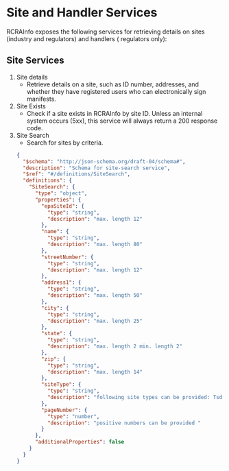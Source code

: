 # Site and Handler Services

RCRAInfo exposes the following services for retrieving details on sites (industry and regulators) and handlers (
regulators only):

## Site Services

1. Site details
   - Retrieve details on a site, such as ID number, addresses, and whether they have registered users who can
     electronically sign manifests.
2. Site Exists
   - Check if a site exists in RCRAInfo by site ID. Unless an internal system occurs (5xx), this service will always
     return a 200 response code.
3. Site Search
   - Search for sites by criteria.
   ```json
   {
     "$schema": "http://json-schema.org/draft-04/schema#",
     "description": "Schema for site-search service",
     "$ref": "#/definitions/SiteSearch",
     "definitions": {
       "SiteSearch": {
         "type": "object",
         "properties": {
           "epaSiteId": {
             "type": "string",
             "description": "max. length 12"
           },
           "name": {
             "type": "string",
             "description": "max. length 80"
           },
           "streetNumber": {
             "type": "string",
             "description": "max. length 12"
           },
           "address1": {
             "type": "string",
             "description": "max. length 50"
           },
           "city": {
             "type": "string",
             "description": "max. length 25"
           },
           "state": {
             "type": "string",
             "description": "max. length 2 min. length 2"
           },
           "zip": {
             "type": "string",
             "description": "max. length 14"
           },
           "siteType": {
             "type": "string",
             "description": "following site types can be provided: Tsdf, Generator, Transporter, Broker"
           },
           "pageNumber": {
             "type": "number",
             "description": "positive numbers can be provided "
           }
         },
         "additionalProperties": false
       }
     }
   }
   ```
